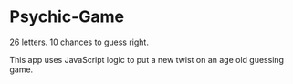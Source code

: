 # Psychic-Game

26 letters. 10 chances to guess right.

This app uses JavaScript logic to put a new twist on an age old guessing game.
